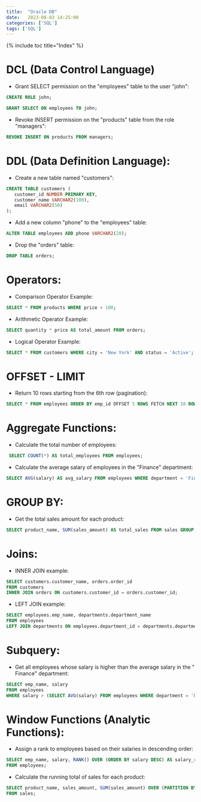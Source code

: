 ```yaml
---
title:  "Oracle DB"
date:   2023-08-03 14:25:00
categories: ['SQL']
tags: ['SQL']
---
```


{% include toc title="Index" %}

# DCL (Data Control Language)

- Grant SELECT permission on the "employees" table to the user "john":

```sql
CREATE ROLE john;

GRANT SELECT ON employees TO john;
```

- Revoke INSERT permission on the "products" table from the role "managers":

```sql
REVOKE INSERT ON products FROM managers;
```

# DDL (Data Definition Language):

- Create a new table named "customers":

```sql
CREATE TABLE customers (
   customer_id NUMBER PRIMARY KEY,
   customer_name VARCHAR2(100),
   email VARCHAR2(50)
);
```

- Add a new column "phone" to the "employees" table:

```sql
ALTER TABLE employees ADD phone VARCHAR2(20);
```

- Drop the "orders" table:

```sql
DROP TABLE orders;
  ```

# Operators:

- Comparison Operator Example:

```sql
SELECT * FROM products WHERE price > 100;
```

- Arithmetic Operator Example:

```sql
SELECT quantity * price AS total_amount FROM orders;
```

- Logical Operator Example:

```sql
SELECT * FROM customers WHERE city = 'New York' AND status = 'Active';
```

# OFFSET - LIMIT

- Return 10 rows starting from the 6th row (pagination):

```sql
SELECT * FROM employees ORDER BY emp_id OFFSET 5 ROWS FETCH NEXT 10 ROWS ONLY;
```

# Aggregate Functions:

- Calculate the total number of employees:

```sql
 SELECT COUNT(*) AS total_employees FROM employees;
```

- Calculate the average salary of employees in the "Finance" department:

```sql
SELECT AVG(salary) AS avg_salary FROM employees WHERE department = 'Finance';
```

# GROUP BY:

- Get the total sales amount for each product:

```sql
SELECT product_name, SUM(sales_amount) AS total_sales FROM sales GROUP BY product_name;
```

# Joins:

- INNER JOIN example:

```sql
SELECT customers.customer_name, orders.order_id
FROM customers
INNER JOIN orders ON customers.customer_id = orders.customer_id;
```

- LEFT JOIN example:

```sql
SELECT employees.emp_name, departments.department_name
FROM employees
LEFT JOIN departments ON employees.department_id = departments.department_id;
```

# Subquery:

- Get all employees whose salary is higher than the average salary in the "
  Finance" department:

```sql
SELECT emp_name, salary
FROM employees
WHERE salary > (SELECT AVG(salary) FROM employees WHERE department = 'Finance');
```

# Window Functions (Analytic Functions):

- Assign a rank to employees based on their salaries in descending order:

```sql
SELECT emp_name, salary, RANK() OVER (ORDER BY salary DESC) AS salary_rank
FROM employees;
```

- Calculate the running total of sales for each product:

```sql
SELECT product_name, sales_amount, SUM(sales_amount) OVER (PARTITION BY product_name ORDER BY sales_date) AS running_total
FROM sales;
```

